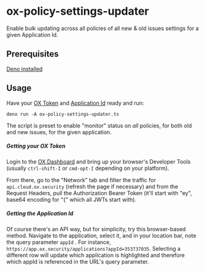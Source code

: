 # ox-policy-settings-updater

Enable bulk updating across all policies of all new &amp; old issues settings
for a given Application Id.

## Prerequisites

[Deno installed](https://docs.deno.com/runtime/getting_started/installation/)

## Usage

Have your [OX Token](#getting-your-ox-token) and
[Application Id](#getting-the-application-id) ready and run:

`deno run -A ox-policy-settings-updater.ts`

The script is preset to enable "monitor" status on _all_ policies, for both old
and new issues, for the given application.

##### Getting your OX Token

Login to the [OX Dashboard](https://app.ox.security) and bring up your browser's
Developer Tools (usually `ctrl-shift-I` or `cmd-opt-I` depending on your
platform).

From there, go to the "Network" tab and filter the traffic for
`api.cloud.ox.security` (refresh the page if necessary) and from the Request Headers, 
pull the Authorization Bearer Token (it'll start with "ey", base64 encoding for "{" 
which all JWTs start with).

##### Getting the Application Id

Of course there's an API way, but for simplicity, try this browser-based method.
Navigate to the application, select it, and in your location bar, note the query
parameter `appId` . For instance,
`https://app.ox.security/applications?appId=353737035`. Selecting a different
row will update which application is highlighted and therefore which appId is
referenced in the URL's query parameter.
